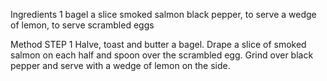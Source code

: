 Ingredients
1 bagel
a slice smoked salmon
black pepper, to serve
a wedge of lemon, to serve
scrambled eggs

Method
STEP 1
Halve, toast and butter a bagel. Drape a slice of smoked salmon on each half and spoon over the scrambled egg. Grind over black pepper and serve with a wedge of lemon on the side.